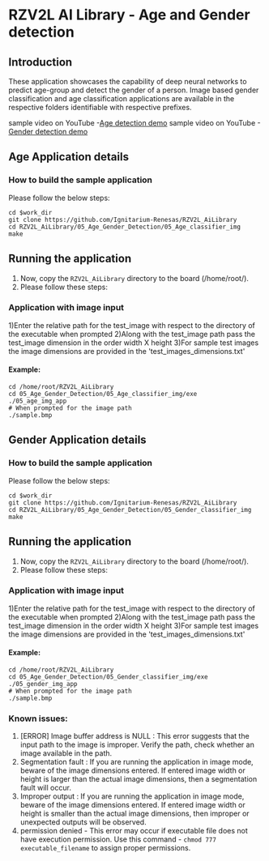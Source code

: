 # RZV2L AI Library - Age and Gender detection

## Introduction

These application showcases the capability of deep neural networks to predict age-group and detect the gender of a person.
Image based gender classification and age classification applications are available in the respective folders identifiable with respective prefixes.

sample video on YouTube -[Age detection demo]()
sample video on YouTube -[Gender detection demo](https://youtu.be/YGhGVh51r10)

## Age Application details


### How to build the sample application

Please follow the below steps:

```
cd $work_dir
git clone https://github.com/Ignitarium-Renesas/RZV2L_AiLibrary 
cd RZV2L_AiLibrary/05_Age_Gender_Detection/05_Age_classifier_img
make
```

## Running the application

1. Now, copy the `RZV2L_AiLibrary` directory to the board (/home/root/).
2. Please follow these steps:


### Application with image input


1)Enter the relative path for the test_image with respect to the directory of the executable when prompted
2)Along with the test_image path pass the test_image dimension in the order width X height 
3)For sample test images the image dimensions are provided in the 'test_images_dimensions.txt'

#### Example:
```
cd /home/root/RZV2L_AiLibrary 
cd 05_Age_Gender_Detection/05_Age_classifier_img/exe
./05_age_img_app
# When prompted for the image path
./sample.bmp
```

## Gender Application details


### How to build the sample application

Please follow the below steps:

```
cd $work_dir
git clone https://github.com/Ignitarium-Renesas/RZV2L_AiLibrary 
cd RZV2L_AiLibrary/05_Age_Gender_Detection/05_Gender_classifier_img
make
```

## Running the application

1. Now, copy the `RZV2L_AiLibrary` directory to the board (/home/root/).
2. Please follow these steps:


### Application with image input


1)Enter the relative path for the test_image with respect to the directory of the executable when prompted
2)Along with the test_image path pass the test_image dimension in the order width X height 
3)For sample test images the image dimensions are provided in the 'test_images_dimensions.txt'

#### Example:
```
cd /home/root/RZV2L_AiLibrary 
cd 05_Age_Gender_Detection/05_Gender_classifier_img/exe
./05_gender_img_app
# When prompted for the image path
./sample.bmp
```


### Known issues:
1. [ERROR] Image buffer address is NULL : This error suggests that the input path to the image is improper. Verify the path, check whether an image available in the path.
2. Segmentation fault : If you are running the application in image mode, beware of the image dimensions entered. If entered image width or height is larger than the actual image dimensions, then a segmentation fault will occur.
3. Improper output : If you are running the application in image mode, beware of the image dimensions entered. If entered image width or height is smaller than the actual image dimensions, then improper or unexpected outputs will be observed.
4. permission denied - This error may occur if executable file does not have execution permission. Use this command - `chmod 777 executable_filename` to assign proper permissions.

